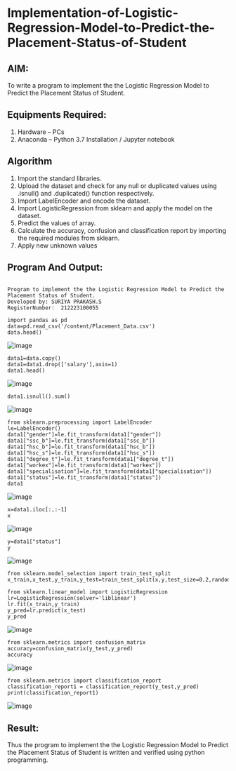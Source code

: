 # Implementation-of-Logistic-Regression-Model-to-Predict-the-Placement-Status-of-Student

## AIM:
To write a program to implement the the Logistic Regression Model to Predict the Placement Status of Student.

## Equipments Required:
1. Hardware – PCs
2. Anaconda – Python 3.7 Installation / Jupyter notebook

## Algorithm
1. Import the standard libraries.
2. Upload the dataset and check for any null or duplicated values using .isnull() and .duplicated() function respectively.
3. Import LabelEncoder and encode the dataset.
4. Import LogisticRegression from sklearn and apply the model on the dataset.
5. Predict the values of array.
6. Calculate the accuracy, confusion and classification report by importing the required modules from sklearn.
7. Apply new unknown values
## Program And Output:
```

Program to implement the the Logistic Regression Model to Predict the Placement Status of Student.
Developed by: SURIYA PRAKASH.S
RegisterNumber:  212223100055

```
```
import pandas as pd
data=pd.read_csv('/content/Placement_Data.csv')
data.head()
```
![image](https://github.com/user-attachments/assets/782a8858-e1a6-4f90-bdf6-1f8651a97db3)

```
data1=data.copy()
data1=data1.drop(['salary'],axis=1)
data1.head()
```
![image](https://github.com/user-attachments/assets/beb97d92-90d4-4492-b6a0-5c907a9dbcdb)

```
data1.isnull().sum()
```
![image](https://github.com/user-attachments/assets/86788893-b496-4d55-b1ea-e201f0f32a2c)

```
from sklearn.preprocessing import LabelEncoder
le=LabelEncoder()
data1["gender"]=le.fit_transform(data1["gender"])
data1["ssc_b"]=le.fit_transform(data1["ssc_b"])
data1["hsc_b"]=le.fit_transform(data1["hsc_b"])
data1["hsc_s"]=le.fit_transform(data1["hsc_s"])
data1["degree_t"]=le.fit_transform(data1["degree_t"])
data1["workex"]=le.fit_transform(data1["workex"])
data1["specialisation"]=le.fit_transform(data1["specialisation"])
data1["status"]=le.fit_transform(data1["status"])
data1
```

![image](https://github.com/user-attachments/assets/2e329392-b1a9-4f81-82f7-0eb704df2f59)


```
x=data1.iloc[:,:-1]
x

```
![image](https://github.com/user-attachments/assets/3b6edabe-8c64-491b-8382-10326d6d4322)

```
y=data1["status"]
y
```
![image](https://github.com/user-attachments/assets/cd3420b9-0534-4e55-b756-955485f8eb97)

```
from sklearn.model_selection import train_test_split
x_train,x_test,y_train,y_test=train_test_split(x,y,test_size=0.2,random_state=0)

from sklearn.linear_model import LogisticRegression
lr=LogisticRegression(solver='liblinear')
lr.fit(x_train,y_train)
y_pred=lr.predict(x_test)
y_pred
```

![image](https://github.com/user-attachments/assets/3fadc001-dea5-4126-b49d-3c4ddf472d06)

```
from sklearn.metrics import confusion_matrix
accuracy=confusion_matrix(y_test,y_pred)
accuracy
```
![image](https://github.com/user-attachments/assets/0268265b-72d1-4f60-9f37-a7425122f496)

```
from sklearn.metrics import classification_report
classification_report1 = classification_report(y_test,y_pred)
print(classification_report1)
```
![image](https://github.com/user-attachments/assets/79c1019d-ffbd-4bc6-8c7c-f3a10be8ead9)


## Result:
Thus the program to implement the the Logistic Regression Model to Predict the Placement Status of Student is written and verified using python programming.
